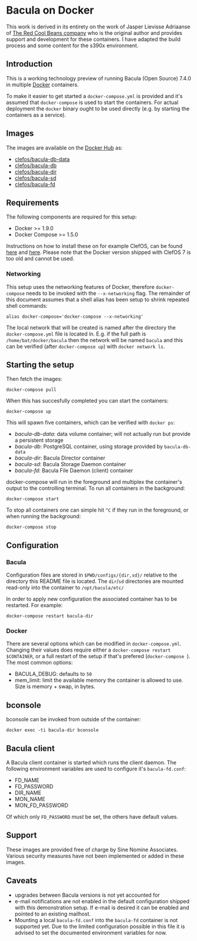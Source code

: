 # Bacula on Docker

This work is derived in its entirety on the work of Jasper Lievisse Adriaanse of [The Red Cool Beans company](https://www.redcoolbeans.com/contact/) who is the original author and provides support and development for these containers. I have adapted the build process and some content for the s390x environment.

## Introduction

This is a working technology preview of running Bacula (Open Source) 7.4.0 in multiple [Docker](https://www.docker.com/) containers.

To make it easier to get started a `docker-compose.yml` is provided and it's assumed that `docker-compose` is used to start the containers. For actual deployment the `docker` binary ought to be used directly (e.g. by starting the containers as a service).

## Images

The images are available on the [Docker Hub](https://hub.docker.com/) as:
- [clefos/bacula-db-data](https://hub.docker.com/r/clefos/bacula-db-data/)
- [clefos/bacula-db](https://hub.docker.com/r/clefos/bacula-db/)
- [clefos/bacula-dir](https://hub.docker.com/r/clefos/bacula-dir/)
- [clefos/bacula-sd](https://hub.docker.com/r/clefos/bacula-sd/)
- [clefos/bacula-fd](https://hub.docker.com/r/clefos/bacula-fd/)

## Requirements

The following components are required for this setup:

- Docker >= 1.9.0
- Docker Compose >= 1.5.0

Instructions on how to install these on for example ClefOS, can be found
[here](http://docs.docker.com/engine/installation/centos/) and [here](https://docs.docker.com/compose/install/).
Please note that the Docker version shipped with ClefOS 7 is too old and cannot be used.

### Networking

This setup uses the networking features of Docker, therefore `docker-compose`
needs to be invoked with the `--x-networking` flag. The remainder of this document
assumes that a shell alias has been setup to shrink repeated shell commands:

    alias docker-compose='docker-compose --x-networking'

The local network that will be created is named after the directory the `docker-compose.yml`
file is located in. E.g. if the full path is `/home/bat/docker/bacula` then the network will
be named `bacula` and this can be verified (after `docker-compose up`) with `docker network ls`.

## Starting the setup

Then fetch the images:

	docker-compose pull

When this has succesfully completed you can start the containers:

	docker-compose up

This will spawn five containers, which can be verified with `docker ps`:

- *bacula-db-data*: data volume container; will not actually run but provide a persistent storage
- *bacula-db*: PostgreSQL container, using storage provided by `bacula-db-data`
- *bacula-dir*: Bacula Director container
- *bacula-sd*: Bacula Storage Daemon container
- *bacula-fd*: Bacula File Daemon (client) container

docker-compose will run in the foreground and multiplex the container's output to the
controlling terminal. To run all containers in the background:

    docker-compose start

To stop all containers one can simple hit `^C` if they run in the foreground, or when running the background:

    docker-compose stop

## Configuration

### Bacula

Configuration files are stored in `$PWD/configs/{dir,sd}/` relative to the
directory this README file is located.
The `dir`/`sd` directories are mounted read-only into the container to
`/opt/bacula/etc/`

In order to apply new configuration the associated container has to be
restarted. For example:

	docker-compose restart bacula-dir

### Docker

There are several options which can be modified in `docker-compose.yml`.
Changing their values does require either a `docker-compose restart $CONTAINER`,
or a full restart of the setup if that's prefered (`docker-compose `).
The most common options:

- BACULA_DEBUG: defaults to `50`
- mem\_limit: limit the available memory the container is allowed to use. Size is memory + swap, in bytes.

## bconsole

bconsole can be invoked from outside of the container:

    docker exec -ti bacula-dir bconsole

## Bacula client

A Bacula client container is started which runs the client daemon. The following environment
variables are used to configure it's `bacula-fd.conf`:

- FD_NAME
- FD_PASSWORD
- DIR_NAME
- MON_NAME
- MON_FD_PASSWORD

Of which only `FD_PASSWORD` _must_ be set, the others have default values.

## Support

These images are provided free of charge by Sine Nomine Associates. Various security measures
have not been implemented or added in these images.

## Caveats

- upgrades between Bacula versions is not yet accounted for
- e-mail notifications are not enabled in the default configuration shipped with
  this demonstration setup. If e-mail is desired it can be enabled and pointed to
  an existing mailhost.
- Mounting a local `bacula-fd.conf` into the `bacula-fd` container is not supported
  yet. Due to the limited configuration possible in this file it is advised to set
  the documented environment variables for now.
